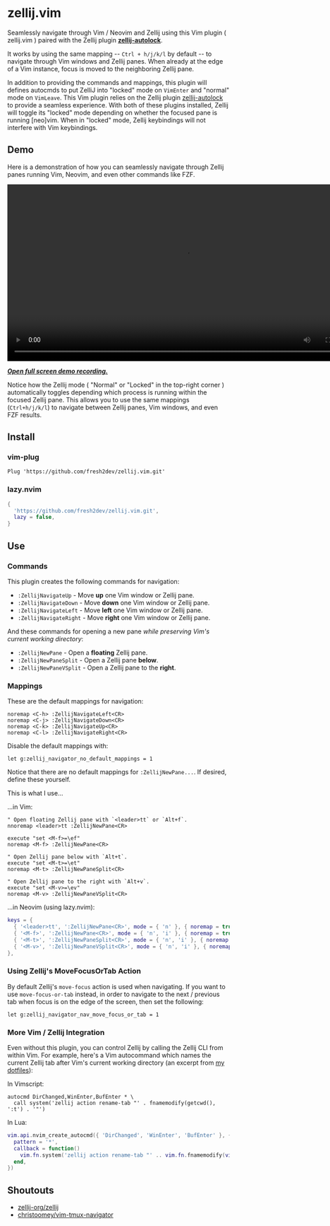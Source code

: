 # zellij.vim

Seamlessly navigate through Vim / Neovim and Zellij using this Vim plugin ( zellij.vim ) paired with the Zellij plugin [**zellij-autolock**](https://github.com/fresh2dev/zellij-autolock).

It works by using the same mapping -- `Ctrl + h/j/k/l` by default -- to navigate through Vim windows and Zellij panes. When already at the edge of a Vim instance, focus is moved to the neighboring Zellij pane.

In addition to providing the commands and mappings, this plugin will defines autocmds to put ZelliJ into "locked" mode on `VimEnter` and "normal" mode on `VimLeave`. This Vim plugin relies on the Zellij plugin [zellij-autolock](https://github.com/fresh2dev/zellij-autolock) to provide a seamless experience. With both of these plugins installed, Zellij will toggle its "locked" mode depending on whether the focused pane is running [neo]vim. When in "locked" mode, Zellij keybindings will not interfere with Vim keybindings.

## Demo

Here is a demonstration of how you can seamlessly navigate through Zellij panes running Vim, Neovim, and even other commands like FZF.

<video autoplay="false" controls="controls" style="width: 800px;">
  <source src="https://img.fresh2.dev/1716528665751_11894996682.webm" type="video/webm"/>
  <p><i>This page does not support webm video playback.</i></p>
  <p><i><a href="https://img.fresh2.dev/1716528665751_11894996682.webm" target="_blank">Click here to watch the demo recording.</a></i></p>
</video>
<p><b><i><a href="https://img.fresh2.dev/1716528665751_11894996682.webm" target="_blank">Open full screen demo recording.</a></i></b></p>

Notice how the Zellij mode ( "Normal" or "Locked" in the top-right corner ) automatically toggles depending which process is running within the focused Zellij pane. This allows you to use the same mappings (`Ctrl+h/j/k/l`) to navigate between Zellij panes, Vim windows, and even FZF results.

## Install

### vim-plug

```vim
Plug 'https://github.com/fresh2dev/zellij.vim.git'
```

### lazy.nvim

```lua
{
  'https://github.com/fresh2dev/zellij.vim.git',
  lazy = false,
}
```

## Use

### Commands

This plugin creates the following commands for navigation:

* `:ZellijNavigateUp`    - Move **up** one Vim window or Zellij pane.
* `:ZellijNavigateDown`  - Move **down** one Vim window or Zellij pane.
* `:ZellijNavigateLeft`  - Move **left** one Vim window or Zellij pane.
* `:ZellijNavigateRight` - Move **right** one Vim window or Zellij pane.

And these commands for opening a new pane *while preserving Vim's current working directory*:

* `:ZellijNewPane`       - Open a **floating** Zellij pane.
* `:ZellijNewPaneSplit`  - Open a Zellij pane **below**.
* `:ZellijNewPaneVSplit` - Open a Zellij pane to the **right**.

### Mappings

These are the default mappings for navigation:

```vim
noremap <C-h> :ZellijNavigateLeft<CR>
noremap <C-j> :ZellijNavigateDown<CR>
noremap <C-k> :ZellijNavigateUp<CR>
noremap <C-l> :ZellijNavigateRight<CR>
```

Disable the default mappings with:

```vim
let g:zellij_navigator_no_default_mappings = 1
```

Notice that there are no default mappings for `:ZellijNewPane...`. If desired, define these yourself.

This is what I use...

...in Vim:

```vim
" Open floating Zellij pane with `<leader>tt` or `Alt+f`.
nnoremap <leader>tt :ZellijNewPane<CR>

execute "set <M-f>=\ef"
noremap <M-f> :ZellijNewPane<CR>

" Open Zellij pane below with `Alt+t`.
execute "set <M-t>=\et"
noremap <M-t> :ZellijNewPaneSplit<CR>

" Open Zellij pane to the right with `Alt+v`.
execute "set <M-v>=\ev"
noremap <M-v> :ZellijNewPaneVSplit<CR>
```

...in Neovim (using lazy.nvim):

```lua
keys = {
  { '<leader>tt', ':ZellijNewPane<CR>', mode = { 'n' }, { noremap = true } },
  { '<M-f>', ':ZellijNewPane<CR>', mode = { 'n', 'i' }, { noremap = true } },
  { '<M-t>', ':ZellijNewPaneSplit<CR>', mode = { 'n', 'i' }, { noremap = true } },
  { '<M-v>', ':ZellijNewPaneVSplit<CR>', mode = { 'n', 'i' }, { noremap = true } },
},
```

### Using Zellij's MoveFocusOrTab Action

By default Zellij's `move-focus` action is used when navigating. If you want to use `move-focus-or-tab` instead, in order to navigate to the next / previous tab when focus is on the edge of the screen, then set the following:

```vim
let g:zellij_navigator_nav_move_focus_or_tab = 1
```

### More Vim / Zellij Integration

Even without this plugin, you can control Zellij by calling the Zellij CLI from within Vim. For example, here's a Vim autocommand which names the current Zellij tab after Vim's current working directory (an excerpt from [my dotfiles](https://github.com/fresh2dev/dotfiles)):

In Vimscript:

```vim
autocmd DirChanged,WinEnter,BufEnter * \
  call system('zellij action rename-tab "' . fnamemodify(getcwd(), ':t') . '"')
```

In Lua:

```lua
vim.api.nvim_create_autocmd({ 'DirChanged', 'WinEnter', 'BufEnter' }, {
  pattern = '*',
  callback = function()
    vim.fn.system('zellij action rename-tab "' .. vim.fn.fnamemodify(vim.fn.getcwd(), ':t') .. '"')
  end,
})
```

## Shoutouts

- [zellij-org/zellij](https://github.com/zellij-org/zellij)
- [christoomey/vim-tmux-navigator](https://github.com/christoomey/vim-tmux-navigator)
